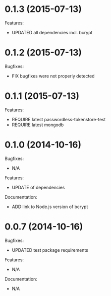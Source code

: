 # 0.1.3 (2015-07-13)

Features:
- UPDATED all dependencies incl. bcrypt

# 0.1.2 (2015-07-13)

Bugfixes:
- FIX bugfixes were not properly detected

# 0.1.1 (2015-07-13)

Features:
- REQUIRE latest passwordless-tokenstore-test
- REQUIRE latest mongodb

# 0.1.0 (2014-10-16)

Bugfixes:
- N/A

Features:
- UPDATE of dependencies

Documentation:
- ADD link to Node.js version of bcrypt

# 0.0.7 (2014-10-16)

Bugfixes:
- UPDATED test package requirements

Features:
- N/A

Documentation:
- N/A